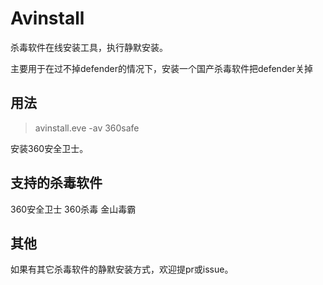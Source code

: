 # Avinstall
杀毒软件在线安装工具，执行静默安装。

主要用于在过不掉defender的情况下，安装一个国产杀毒软件把defender关掉


## 用法

> avinstall.eve -av 360safe

安装360安全卫士。


## 支持的杀毒软件

360安全卫士
360杀毒
金山毒霸


## 其他
如果有其它杀毒软件的静默安装方式，欢迎提pr或issue。
